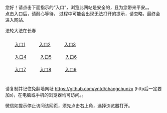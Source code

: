 您好！请点击下面指示的“入口”，浏览此网站是安全的，且为您带来平安。。 <br/>
点击入口后，请耐心等待， 过程中可能会出现无法打开的提示，请忽略，最终会进入网站. </br>

法轮大法在长春<br/>
<div style="padding:10px"><a style="margin:20px" target="_blank" href="https://d41b2eb4knh8l.cloudfront.net/2Qpsp?vxhlb" id="ccLink1" rel="nofollow">入口1</a> <a target="_blank" style="margin:20px" href="https://d31e22jgm4qrza.cloudfront.net/2Qpsp?mdxed" id="ccLink2" rel="nofollow">入口2</a> <a style="margin:20px" target="_blank" href="https://d376ck2zlumh7m.cloudfront.net/2Qpsp?rvbkoxrq" id="ccLink3" rel="nofollow">入口3</a></div>

<div style="padding:10px" ><a style="margin:20px" target="_blank" href="https://d41b2eb4knh8l.cloudfront.net/2Qpsp?vxhlb" id="ccLink4" rel="nofollow">入口4</a> <a style="margin:20px" href="https://d31e22jgm4qrza.cloudfront.net/2Qpsp?mdxed" target="_blank" id="ccLink5" rel="nofollow">入口5</a> <a style="margin:20px" href="https://d376ck2zlumh7m.cloudfront.net/2Qpsp?rvbkoxrq" target="_blank" id="ccLink6" rel="nofollow">入口6</a></div>

<div style="padding:10px"><a style="margin:20px" target="_blank" href="https://d41b2eb4knh8l.cloudfront.net/2Qpsp?vxhlb" id="ccLink7" rel="nofollow">入口7</a> <a style="margin:20px" href="https://d31e22jgm4qrza.cloudfront.net/2Qpsp?mdxed" target="_blank" id="ccLink8" rel="nofollow">入口8</a> <a style="margin:20px" target="_blank" href="https://d376ck2zlumh7m.cloudfront.net/2Qpsp?rvbkoxrq" id="ccLink9" rel="nofollow">入口9</a></div>

<br/>



请复制并记住免翻墙网址 https://github.com/yntd/changchunzx (http后一定要加s)，在电脑或手机的浏览器均可访问。。<br/>

微信如提示停止访问该网页，须先点击右上角，选择浏览器打开。

